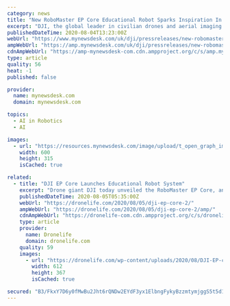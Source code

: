 ```yaml
---
category: news
title: "New RoboMaster EP Core Educational Robot Sparks Inspiration In The Classroom"
excerpt: "DJI, the global leader in civilian drones and aerial imaging technology, today unveiled the RoboMaster EP Core, an all-in-one classroom solution that takes STEAM learning to the next level. The RoboMaster EP Core includes an educational robot with cutting-edge hardware capabilities,"
publishedDateTime: 2020-08-04T13:23:00Z
webUrl: "https://www.mynewsdesk.com/uk/dji/pressreleases/new-robomaster-ep-core-educational-robot-sparks-inspiration-in-the-classroom-3024513"
ampWebUrl: "https://amp.mynewsdesk.com/uk/dji/pressreleases/new-robomaster-ep-core-educational-robot-sparks-inspiration-in-the-classroom-3024513"
cdnAmpWebUrl: "https://amp-mynewsdesk-com.cdn.ampproject.org/c/s/amp.mynewsdesk.com/uk/dji/pressreleases/new-robomaster-ep-core-educational-robot-sparks-inspiration-in-the-classroom-3024513"
type: article
quality: 56
heat: -1
published: false

provider:
  name: mynewsdesk.com
  domain: mynewsdesk.com

topics:
  - AI in Robotics
  - AI

images:
  - url: "https://resources.mynewsdesk.com/image/upload/t_open_graph_image/dagltyrcfncirg8ib4on.jpg"
    width: 600
    height: 315
    isCached: true

related:
  - title: "DJI EP Core Launches Educational Robot System"
    excerpt: "Drone giant DJI today unveiled the RoboMaster EP Core, an all-in-one classroom solution that includes an educational robot. The first product of DJI Education, the new offering sports hardware capabil"
    publishedDateTime: 2020-08-05T05:35:00Z
    webUrl: "https://dronelife.com/2020/08/05/dji-ep-core-2/"
    ampWebUrl: "https://dronelife.com/2020/08/05/dji-ep-core-2/amp/"
    cdnAmpWebUrl: "https://dronelife-com.cdn.ampproject.org/c/s/dronelife.com/2020/08/05/dji-ep-core-2/amp/"
    type: article
    provider:
      name: Dronelife
      domain: dronelife.com
    quality: 59
    images:
      - url: "https://dronelife.com/wp-content/uploads/2020/08/DJI-EP-core-e1596562797867.jpg"
        width: 612
        height: 367
        isCached: true

secured: "B3/FkxY7D6y0fMwBu2Jht6rQNDw2EYdF3yx1ElbngFykyBzzmtymjggS5t5d1G2X1vRHezmAfYWvlu9E0UxqVglvliOkwxiKRUUgvhip08B3fwZhq8uYVJbIpU1LQj3arwn6eYnyGMpIAk2m3zdcUrfJ2EYXN7WBKAZPprCV7/PI1H8BWACxHqADZryqOGtOCDUHUTO0EjqOYEInkVr4tqzURq46nIFa9FLb12OZbOE31GbVtoU9yvxx5w4HBsBFoeqmHTzVBo90fU0VfGhnsobCm7PSRJ3HiKh71xniR24jU2iDwl4dsACZ1uaRNfOmxLMzRWwiD0iPSGBWger2DA==;u5PNEHewxjn1FW52P/y8Yw=="
---
```


